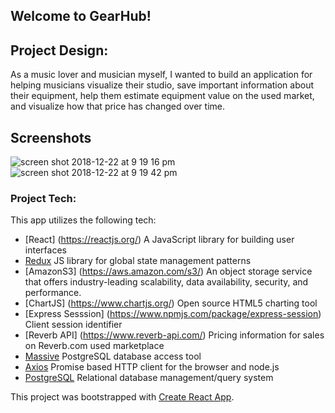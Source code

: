 ## Welcome to GearHub!

## Project Design: 
As a music lover and musician myself, I wanted to build an application for helping musicians visualize their studio, save important information about their equipment, help them estimate equipment value on the used market, and visualize how that price has changed over time.

## Screenshots

![screen shot 2018-12-22 at 9 19 16 pm](https://user-images.githubusercontent.com/39201859/50380767-58874380-062f-11e9-8c88-2146810b20e5.png)
![screen shot 2018-12-22 at 9 19 42 pm](https://user-images.githubusercontent.com/39201859/50380768-58874380-062f-11e9-8d73-1ce7982a360e.png)

### Project Tech: 
  This app utilizes the following tech:

  - [React] (https://reactjs.org/) A JavaScript library for building user interfaces
  - [Redux](https://redux.js.org/) JS library for global state management patterns
  - [AmazonS3] (https://aws.amazon.com/s3/) An object storage service that offers industry-leading scalability, data availability, security, and performance.
  - [ChartJS] (https://www.chartjs.org/) Open source HTML5 charting tool
  - [Express Sesssion] (https://www.npmjs.com/package/express-session) Client session identifier
  - [Reverb API] (https://www.reverb-api.com/) Pricing information for sales on Reverb.com used marketplace
  - [Massive](https://massive-js.readthedocs.io/en/latest/) PostgreSQL database access tool
  - [Axios](https://www.npmjs.com/package/axios) Promise based HTTP client for the browser and node.js
  - [PostgreSQL](https://www.postgresql.org/) Relational database management/query system


This project was bootstrapped with [Create React App](https://github.com/facebookincubator/create-react-app).
